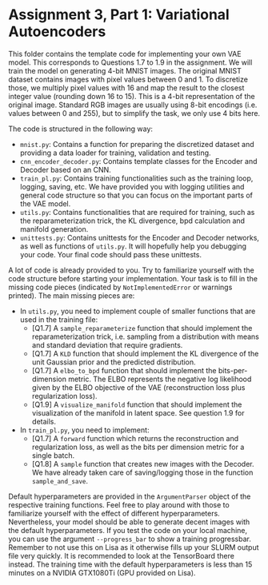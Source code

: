# Assignment 3, Part 1: Variational Autoencoders

This folder contains the template code for implementing your own VAE model. This corresponds to Questions 1.7 to 1.9 in the assignment.
We will train the model on generating 4-bit MNIST images. The original MNIST dataset contains images with pixel values between 0 and 1. To discretize those, we multiply pixel values with 16 and map the result to the closest integer value (rounding down 16 to 15). This is a 4-bit representation of the original image. Standard RGB images are usually using 8-bit encodings (i.e. values between 0 and 255), but to simplify the task, we only use 4 bits here.

The code is structured in the following way:
* `mnist.py`: Contains a function for preparing the discretized dataset and providing a data loader for training, validation and testing.
* `cnn_encoder_decoder.py`: Contains template classes for the Encoder and Decoder based on an CNN.
* `train_pl.py`: Contains training functionalities such as the training loop, logging, saving, etc. We have provided you with logging utilities and general code structure so that you can focus on the important parts of the VAE model.
* `utils.py`: Contains functionalities that are required for training, such as the reparameterization trick, the KL divergence, bpd calculation and manifold generation.
* `unittests.py`: Contains unittests for the Encoder and Decoder networks, as well as functions of `utils.py`. It will hopefully help you debugging your code. Your final code should pass these unittests.

A lot of code is already provided to you. Try to familiarize yourself with the code structure before starting your implementation.
Your task is to fill in the missing code pieces (indicated by `NotImplementedError` or warnings printed). The main missing pieces are:
* In `utils.py`, you need to implement couple of smaller functions that are used in the training file:
  * [Q1.7] A `sample_reparameterize` function that should implement the reparameterization trick, i.e. sampling from a distribution with means and standard deviation that require gradients.
  * [Q1.7] A `KLD` function that should implement the KL divergence of the unit Gaussian prior and the predicted distribution.
  * [Q1.7] A `elbo_to_bpd` function that should implement the bits-per-dimension metric. The ELBO represents the negative log likelihood given by the ELBO objective of the VAE (reconstruction loss plus regularization loss).
  * [Q1.9] A `visualize_manifold` function that should implement the visualization of the manifold in latent space. See question 1.9 for details.
* In `train_pl.py`, you need to implement:
  * [Q1.7] A `forward` function which returns the reconstruction and regularization loss, as well as the bits per dimension metric for a single batch.
  * [Q1.8] A `sample` function that creates new images with the Decoder. We have already taken care of saving/logging those in the function `sample_and_save`.

Default hyperparameters are provided in the `ArgumentParser` object of the respective training functions. Feel free to play around with those to familiarize yourself with the effect of different hyperparameters. Nevertheless, your model should be able to generate decent images with the default hyperparameters.
  If you test the code on your local machine, you can use the argument `--progress_bar` to show a training progressbar. Remember to not use this on Lisa as it otherwise fills up your SLURM output file very quickly. It is recommended to look at the TensorBoard there instead.
  The training time with the default hyperparameters is less than 15 minutes on a NVIDIA GTX1080Ti (GPU provided on Lisa).

